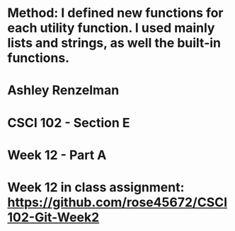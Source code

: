 # Method: I defined new functions for each utility function. I used mainly lists and strings, as well the built-in functions. 
# Ashley Renzelman
# CSCI 102 - Section E
# Week 12 - Part A

# Week 12 in class assignment: https://github.com/rose45672/CSCI102-Git-Week2
